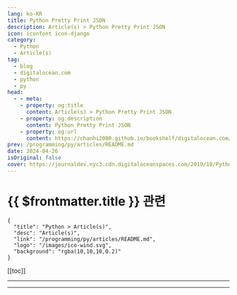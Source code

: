 ```yaml
---
lang: ko-KR
title: Python Pretty Print JSON
description: Article(s) > Python Pretty Print JSON
icon: iconfont icon-django
category: 
  - Python
  - Article(s)
tag:
  - blog
  - digitalocean.com
  - python
  - py
head:
  - - meta:
    - property: og:title
      content: Article(s) > Python Pretty Print JSON
    - property: og:description
      content: Python Pretty Print JSON
    - property: og:url
      content: https://chanhi2000.github.io/bookshelf/digitalocean.com/python-pretty-print-json.html
prev: /programming/py/articles/README.md
date: 2024-04-26
isOriginal: false
cover: https://journaldev.nyc3.cdn.digitaloceanspaces.com/2019/10/Python-Pretty-Print-JSON.png
---
```


# {{ $frontmatter.title }} 관련

```component VPCard
{
  "title": "Python > Article(s)",
  "desc": "Article(s)",
  "link": "/programming/py/articles/README.md",
  "logo": "/images/ico-wind.svg",
  "background": "rgba(10,10,10,0.2)"
}
```

[[toc]]

---

<SiteInfo
  name="Python Pretty Print JSON | DigitalOcean"
  desc="Technical tutorials, Q&A, events — This is an inclusive place where developers can find or lend support and discover new ways to contribute to the community…"
  url="https://digitalocean.com/community/tutorials/python-pretty-print-json"
  logo="https://digitalocean.com/_next/static/media/favicon.594d6067.ico"
  preview="https://journaldev.nyc3.cdn.digitaloceanspaces.com/2019/10/Python-Pretty-Print-JSON.png"/>

<!-- TODO: 작성 -->

---

<TagLinks />